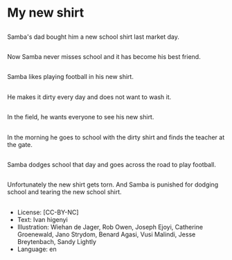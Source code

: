# My new shirt

##
Samba's dad bought him a new
school shirt last market day.

##
Now Samba never misses
school and it has become his
best friend.

##
Samba likes playing football in
his new shirt.

##
He makes it dirty every day and
does not want to wash it.

##
In the field, he wants everyone
to see his new shirt.

##
In the morning he goes to
school with the dirty shirt and
finds the teacher at the gate.

##
Samba dodges school that day
and goes across the road to
play football.

##
Unfortunately the new shirt
gets torn.
And Samba is punished for
dodging school and tearing the
new school shirt.

##
* License: [CC-BY-NC]
* Text: Ivan higenyi
* Illustration: Wiehan de Jager, Rob Owen, Joseph Ejoyi, Catherine Groenewald, Jano Strydom, Benard Agasi, Vusi Malindi, Jesse Breytenbach, Sandy Lightly
* Language: en
